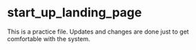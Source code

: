 start_up_landing_page
=====================
This is a practice file. Updates and changes are done just to get comfortable with the system.
